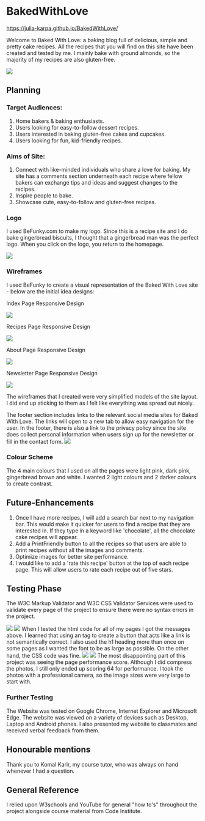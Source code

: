 # BakedWithLove
https://julia-karpa.github.io/BakedWithLove/

Welcome to Baked With Love: a baking blog full of delicious, simple and pretty cake recipes. All the recipes that you will find on this site have been created and tested by me. I mainly bake with ground almonds, so the majority of my recipes are also gluten-free.

<img src="/assets/screeenshots/websiteresponsiveness.png">

## Planning
### Target Audiences:
1. Home bakers & baking enthusiasts.
2. Users looking for easy-to-follow dessert recipes.
3. Users interested in baking gluten-free cakes and cupcakes.
4. Users looking for fun, kid-friendly recipes.

### Aims of Site:
1. Connect with like-minded individuals who share a love for baking. My site has a comments section underneath each recipe where fellow bakers can exchange tips and ideas and suggest changes to the recipes.
2. Inspire people to bake.
3. Showcase cute, easy-to-follow and gluten-free recipes.


### Logo
I used BeFunky.com to make my logo. Since this is a recipe site and I do bake gingerbread biscuits, I thought that a gingerbread man was the perfect logo. When you click on the logo, you return to the homepage.

<img src="/assets/screeenshots/makinglogo.png">


### Wireframes
I used BeFunky to create a visual representation of the Baked With Love site - below are the initial idea designs:

Index Page Responsive Design

<img src="/assets/screeenshots/indexresponsive.jpg">


Recipes Page Responsive Design

<img src="/assets/screeenshots/recipesresponsive.jpg">


About Page Responsive Design

<img src="/assets/screeenshots/aboutmeresponsive.jpg">


Newsletter Page Responsive Design

<img src="/assets/screeenshots/newsletterresponsive.jpg">

The wireframes that I created were very simplified models of the site layout. I did end up sticking to them as I felt like everything was spread out nicely. 

The footer section includes links to the relevant social media sites for Baked With Love. The links will open to a new tab to allow easy navigation for the user. In the footer, there is also a link to the privacy policy since the site does collect personal information when users sign up for the newsletter or fill in the contact form.
<img src="/assets/screeenshots/footerscreenshot.png">

### Colour Scheme
The 4 main colours that I used on all the pages were light pink, dark pink, gingerbread brown and white. I wanted 2 light colours and 2 darker colours to create contrast.



## Future-Enhancements
1. Once I have more recipes, I will add a search bar next to my navigation bar. This would make it quicker for users to find a recipe that they are interested in. If they type in a keyword like 'chocolate', all the chocolate cake recipes will appear.
2. Add a PrintFriendly button to all the recipes so that users are able to print recipes without all the images and comments. 
3. Optimize images for better site performance.
4. I would like to add a 'rate this recipe' button at the top of each recipe page. This will allow users to rate each recipe out of five stars.

## Testing Phase
The W3C Markup Validator and W3C CSS Validator Services were used to validate every page of the project to ensure there were no syntax errors in the project.

<img src="/assets/screeenshots/indexerrors.png">
<img src="/assets/screeenshots/abouterrors.png">
When I tested the html code for all of my pages I got the messages above. I learned that using an <a> tag to create a button that acts like a link is not semantically correct. I also used the h1 heading more than once on some pages as I wanted the font to be as large as possible. On the other hand, the CSS code was fine.
<img src="/assets/screeenshots/cssnoerrors.png">

<img src="/assets/screeenshots/Screenshot 2024-03-25 095300.png">
The most disappointing part of this project was seeing the page performance score. Although I did compress the photos, I still only ended up scoring 64 for performance. I took the photos with a professional camera, so the image sizes were very large to start with.

### Further Testing
The Website was tested on Google Chrome, Internet Explorer and Microsoft Edge.
The website was viewed on a variety of devices such as Desktop, Laptop and Android phones.
I also presented my website to classmates and received verbal feedback from them.

## Honourable mentions
Thank you to Komal Karir, my course tutor, who was always on hand whenever I had a question.

## General Reference
I relied upon W3schools and YouTube for general "how to's" throughout the project alongside course material from Code Institute.






